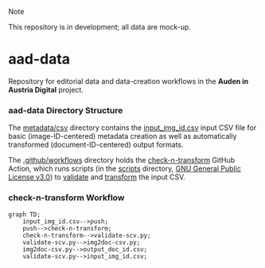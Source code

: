> [!NOTE]
> This repository is in development; all data are mock-up.

# aad-data

Repository for editorial data and data-creation workflows in the **Auden in Austria Digital** project.

### aad-data Directory Structure

The [metadata/csv](https://github.com/auden-in-austria-digital/aad-data/tree/main/metadata/csv) directory contains the [input_img_id.csv](https://github.com/auden-in-austria-digital/aad-data/blob/main/metadata/csv/input_img_id.csv) input CSV file for basic (image-ID-centered) metadata creation as well as automatically transformed (document-ID-centered) output formats.

The [.github/workflows](https://github.com/auden-in-austria-digital/aad-data/tree/main/.github/workflows) directory holds the [check-n-transform](https://github.com/auden-in-austria-digital/aad-data/blob/main/.github/workflows/check-n-transform.yml) GitHub Action, which runs scripts (in the [scripts](https://github.com/auden-in-austria-digital/aad-data/tree/main/scripts) directory, [GNU General Public License v3.0](https://www.gnu.org/licenses/gpl-3.0.html#license-text)) to [validate](https://github.com/auden-in-austria-digital/aad-data/blob/main/scripts/check-n-transform/validate-csv.py) and [transform](https://github.com/auden-in-austria-digital/aad-data/blob/main/scripts/check-n-transform/img2doc-csv.py) the input CSV.

### check-n-transform Workflow

```mermaid
graph TD;
    input_img_id.csv-->push;
    push-->check-n-transform;
    check-n-transform-->validate-scv.py;
    validate-scv.py-->img2doc-csv.py;
    img2doc-csv.py-->output_doc_id.csv;
    validate-scv.py-->input_img_id.csv;
```
